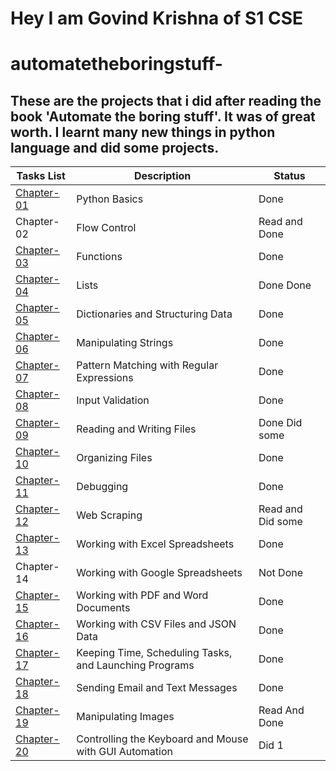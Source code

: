 
# Hey I am Govind Krishna of S1 CSE
# automatetheboringstuff-

## These are the projects that i did after reading the book 'Automate the boring stuff'. It was of great worth. I learnt many new things in python language and did some projects. 

|  Tasks List  |               Description                               |         Status         |
| -------------| --------------------------------------------------------| ---------------------- | 
| [Chapter-01](https://github.com/govindkrishna03/automatetheboringstuff-/tree/main/Chapter-0)   |   Python Basics                                         |    Done       |
| Chapter-02   |   Flow Control                                          |    Read and Done       |
| [Chapter-03](https://github.com/govindkrishna03/automatetheboringstuff-/tree/main/Chapter-03)   |   Functions                                             |    Done       |
| [Chapter-04](https://github.com/govindkrishna03/automatetheboringstuff-/tree/main/Chapter-04)   |   Lists                                                 |    Done Done       |
| [Chapter-05](https://github.com/govindkrishna03/automatetheboringstuff-/tree/main/Chapter-05)   |   Dictionaries and Structuring Data                     |    Done      |
| [Chapter-06](https://github.com/govindkrishna03/automatetheboringstuff-/tree/main/Chapter-06)   |   Manipulating Strings                                  |    Done      |
| [Chapter-07](https://github.com/govindkrishna03/automatetheboringstuff-/tree/main/Chapter-07)   |   Pattern Matching with Regular Expressions             |    Done      |
| [Chapter-08](https://github.com/govindkrishna03/automatetheboringstuff-/tree/main/Chapter-08)   |   Input Validation                                      |    Done      |
| [Chapter-09](https://github.com/govindkrishna03/automatetheboringstuff-/tree/main/Chapter-09)   |   Reading and Writing Files                             |    Done Did some   |
| [Chapter-10](https://github.com/govindkrishna03/automatetheboringstuff-/tree/main/Chapter-10)   |   Organizing Files                                      |    Done      |
| [Chapter-11](https://github.com/govindkrishna03/automatetheboringstuff-/tree/main/Chapter-11)   |   Debugging                                             |    Done        |
| [Chapter-12](https://github.com/govindkrishna03/automatetheboringstuff-/tree/main/Chapter-12)   |   Web Scraping                                          |    Read and Did some                |
| [Chapter-13](https://github.com/govindkrishna03/automatetheboringstuff-/tree/main/Chapter-13)   |   Working with Excel Spreadsheets                       |    Done       |
| Chapter-14   |   Working with Google Spreadsheets                      | Not Done               |
| [Chapter-15](https://github.com/govindkrishna03/automatetheboringstuff-/tree/main/Chapter-15)   |   Working with PDF and Word Documents                   |    Done      | 
| [Chapter-16](https://github.com/govindkrishna03/automatetheboringstuff-/tree/main/Chapter-16)   |   Working with CSV Files and JSON Data                  |   Done      |
| [Chapter-17](https://github.com/govindkrishna03/automatetheboringstuff-/tree/main/Chapter-17)   |   Keeping Time, Scheduling Tasks, and Launching Programs|       Done             |
| [Chapter-18](https://github.com/govindkrishna03/automatetheboringstuff-/tree/main/Chapter-18)   |   Sending Email and Text Messages                       |        Done             |
| [Chapter-19](https://github.com/govindkrishna03/automatetheboringstuff-/tree/main/Chapter-19)   |   Manipulating Images                                   |    Read  And Done      |          
| [Chapter-20](https://github.com/govindkrishna03/automatetheboringstuff-/tree/main/Chapter-20)  |   Controlling the Keyboard and Mouse with GUI Automation|    Did 1               |

